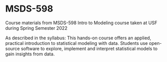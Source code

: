 # MSDS-598
Course materials from MSDS-598 Intro to Modeling course taken at USF during Spring Semester 2022

As described in the syllabus:
This hands-on course offers an applied, practical introduction to statistical modeling
with data. Students use open-source software to explore, implement and interpret
statistical models to gain insights from data.
